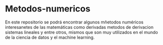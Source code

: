 # Metodos-numericos
En este repositorio se podrá encontrar algunos mñetodos numéricos interesanetes de las matemáticas como derivadas metodos de derivacion sistemas lineales y entre otros, mismos que son muy utilizados en el mundo de la ciencia de datos y el machine learning.
